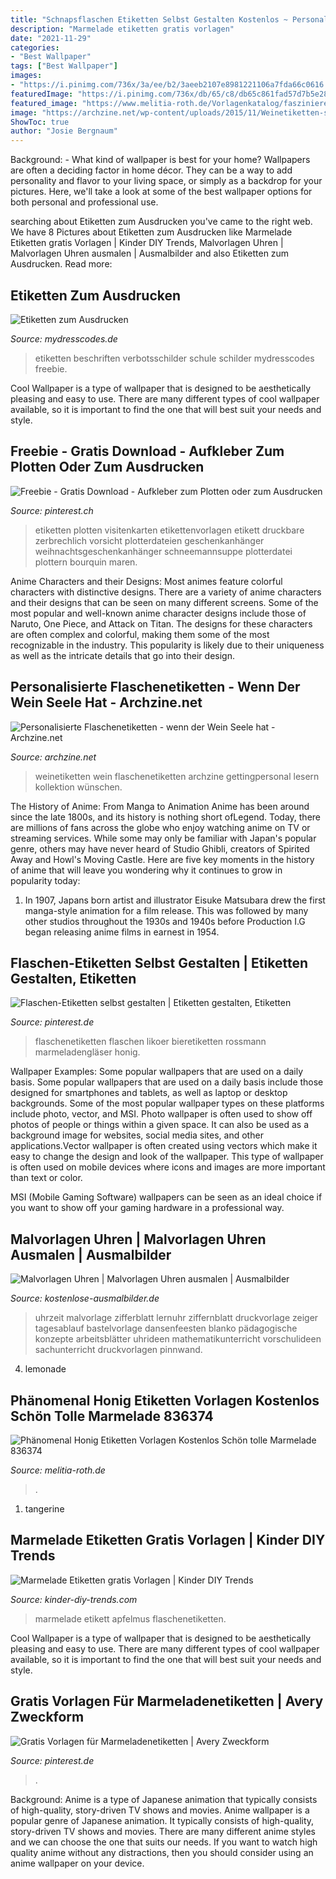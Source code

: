 ```yaml
---
title: "Schnapsflaschen Etiketten Selbst Gestalten Kostenlos ~ Personalisierte Flaschenetiketten"
description: "Marmelade etiketten gratis vorlagen"
date: "2021-11-29"
categories:
- "Best Wallpaper"
tags: ["Best Wallpaper"]
images:
- "https://i.pinimg.com/736x/3a/ee/b2/3aeeb2107e8981221106a7fda66c0616.jpg"
featuredImage: "https://i.pinimg.com/736x/db/65/c8/db65c861fad57d7b5e28b695fd308ad8.jpg"
featured_image: "https://www.melitia-roth.de/Vorlagenkatalog/faszinierend-honig-etiketten-vorlagen-151601-737x641.jpg"
image: "https://archzine.net/wp-content/uploads/2015/11/Weinetiketten-selbst-gestalten-personale-Anwendung.jpg"
ShowToc: true
author: "Josie Bergnaum"
---
```



Background: - What kind of wallpaper is best for your home?
Wallpapers are often a deciding factor in home décor. They can be a way to add personality and flavor to your living space, or simply as a backdrop for your pictures. Here, we'll take a look at some of the best wallpaper options for both personal and professional use.

	

		
searching about Etiketten zum Ausdrucken you've came to the right web. We have 8 Pictures about Etiketten zum Ausdrucken like Marmelade Etiketten gratis Vorlagen | Kinder DIY Trends, Malvorlagen Uhren | Malvorlagen Uhren ausmalen | Ausmalbilder and also Etiketten zum Ausdrucken. Read more:
		
    
## Etiketten Zum Ausdrucken

<img loading=lazy src="https://www.mydresscodes.de/wp-content/uploads/Etiketten-zum-Ausdrucken-Beschriften-Vorlage-Freebie-Schilder-Papier-drucken-768x493.jpg" onerror="this.onerror=null;this.src='https://tse1.mm.bing.net/th?id=OIP.7UpR1dcqf4a_7QqjylFE_gHaEw&amp;pid=15.1';" alt="Etiketten zum Ausdrucken">

_Source: mydresscodes.de_

>etiketten beschriften verbotsschilder schule schilder mydresscodes freebie. 

	

Cool Wallpaper is a type of wallpaper that is designed to be aesthetically pleasing and easy to use. There are many different types of cool wallpaper available, so it is important to find the one that will best suit your needs and style.

    
## Freebie - Gratis Download - Aufkleber Zum Plotten Oder Zum Ausdrucken

<img loading=lazy src="https://i.pinimg.com/736x/db/65/c8/db65c861fad57d7b5e28b695fd308ad8.jpg" onerror="this.onerror=null;this.src='https://tse3.mm.bing.net/th?id=OIP.TOeWbY4GcSkIHgWnE9BuawHaLH&amp;pid=15.1';" alt="Freebie - Gratis Download - Aufkleber zum Plotten oder zum Ausdrucken">

_Source: pinterest.ch_

>etiketten plotten visitenkarten etikettenvorlagen etikett druckbare zerbrechlich vorsicht plotterdateien geschenkanhänger weihnachtsgeschenkanhänger schneemannsuppe plotterdatei plottern bourquin maren. 

	

Anime Characters and their Designs: Most animes feature colorful characters with distinctive designs.
There are a variety of anime characters and their designs that can be seen on many different screens. Some of the most popular and well-known anime character designs include those of Naruto, One Piece, and Attack on Titan. The designs for these characters are often complex and colorful, making them some of the most recognizable in the industry. This popularity is likely due to their uniqueness as well as the intricate details that go into their design.

    
## Personalisierte Flaschenetiketten - Wenn Der Wein Seele Hat - Archzine.net

<img loading=lazy src="https://archzine.net/wp-content/uploads/2015/11/Weinetiketten-selbst-gestalten-personale-Anwendung.jpg" onerror="this.onerror=null;this.src='https://tse1.mm.bing.net/th?id=OIP.ON2pSlzLwbX0iE_cQ86d3wHaHa&amp;pid=15.1';" alt="Personalisierte Flaschenetiketten - wenn der Wein Seele hat - Archzine.net">

_Source: archzine.net_

>weinetiketten wein flaschenetiketten archzine gettingpersonal lesern kollektion wünschen. 

	

The History of Anime: From Manga to Animation
Anime has been around since the late 1800s, and its history is nothing short ofLegend. Today, there are millions of fans across the globe who enjoy watching anime on TV or streaming services. While some may only be familiar with Japan's popular genre, others may have never heard of Studio Ghibli, creators of Spirited Away and Howl's Moving Castle. Here are five key moments in the history of anime that will leave you wondering why it continues to grow in popularity today:
1) In 1907, Japans born artist and illustrator Eisuke Matsubara drew the first manga-style animation for a film release. This was followed by many other studios throughout the 1930s and 1940s before Production I.G began releasing anime films in earnest in 1954.

    
## Flaschen-Etiketten Selbst Gestalten | Etiketten Gestalten, Etiketten

<img loading=lazy src="https://i.pinimg.com/736x/7f/29/9c/7f299c77b208f3a42ecc9d301ab3996e.jpg" onerror="this.onerror=null;this.src='https://tse2.mm.bing.net/th?id=OIP.Qfi4Gf_NKGQPG7nlOAcZzgHaLH&amp;pid=15.1';" alt="Flaschen-Etiketten selbst gestalten | Etiketten gestalten, Etiketten">

_Source: pinterest.de_

>flaschenetiketten flaschen likoer bieretiketten rossmann marmeladengläser honig. 

	

Wallpaper Examples: Some popular wallpapers that are used on a daily basis.
Some popular wallpapers that are used on a daily basis include those designed for smartphones and tablets, as well as laptop or desktop backgrounds. Some of the most popular wallpaper types on these platforms include photo, vector, and MSI. 
Photo wallpaper is often used to show off photos of people or things within a given space. It can also be used as a background image for websites, social media sites, and other applications.Vector wallpaper is often created using vectors which make it easy to change the design and look of the wallpaper. This type of wallpaper is often used on mobile devices where icons and images are more important than text or color. 

MSI (Mobile Gaming Software) wallpapers can be seen as an ideal choice if you want to show off your gaming hardware in a professional way.

    
## Malvorlagen Uhren | Malvorlagen Uhren Ausmalen | Ausmalbilder

<img loading=lazy src="https://www.kostenlose-ausmalbilder.de/media/.gallery/main1056.jpg" onerror="this.onerror=null;this.src='https://tse1.mm.bing.net/th?id=OIP._ezkTVLATjfri6SVikKvywHaK-&amp;pid=15.1';" alt="Malvorlagen Uhren | Malvorlagen Uhren ausmalen | Ausmalbilder">

_Source: kostenlose-ausmalbilder.de_

>uhrzeit malvorlage zifferblatt lernuhr ziffernblatt druckvorlage zeiger tagesablauf bastelvorlage dansenfeesten blanko pädagogische konzepte arbeitsblätter uhrideen mathematikunterricht vorschulideen sachunterricht druckvorlagen pinnwand. 

	

4. lemonade 

    
## Phänomenal Honig Etiketten Vorlagen Kostenlos Schön Tolle Marmelade 836374

<img loading=lazy src="https://www.melitia-roth.de/Vorlagenkatalog/faszinierend-honig-etiketten-vorlagen-151601-737x641.jpg" onerror="this.onerror=null;this.src='https://tse1.mm.bing.net/th?id=OIP.SMQicEAZwBG2tRxRR6PQNAHaGc&amp;pid=15.1';" alt="Phänomenal Honig Etiketten Vorlagen Kostenlos Schön tolle Marmelade 836374">

_Source: melitia-roth.de_

>. 

	

1. tangerine 

    
## Marmelade Etiketten Gratis Vorlagen | Kinder DIY Trends

<img loading=lazy src="https://kinder-diy-trends.com/wp-content/uploads/2020/08/Freebie-Kinder-DIY-Trends-Marmelade-Etikett-Blumen-web.jpg" onerror="this.onerror=null;this.src='https://tse1.mm.bing.net/th?id=OIP.EFt275cZm4egKOewc_F2gwHaKN&amp;pid=15.1';" alt="Marmelade Etiketten gratis Vorlagen | Kinder DIY Trends">

_Source: kinder-diy-trends.com_

>marmelade etikett apfelmus flaschenetiketten. 

	

Cool Wallpaper is a type of wallpaper that is designed to be aesthetically pleasing and easy to use. There are many different types of cool wallpaper available, so it is important to find the one that will best suit your needs and style.

    
## Gratis Vorlagen Für Marmeladenetiketten | Avery Zweckform

<img loading=lazy src="https://i.pinimg.com/736x/3a/ee/b2/3aeeb2107e8981221106a7fda66c0616.jpg" onerror="this.onerror=null;this.src='https://tse2.mm.bing.net/th?id=OIP.lnOCLTmm9MX834z3N1vQtwHaHa&amp;pid=15.1';" alt="Gratis Vorlagen für Marmeladenetiketten | Avery Zweckform">

_Source: pinterest.de_

>. 

	

Background: Anime is a type of Japanese animation that typically consists of high-quality, story-driven TV shows and movies.
Anime wallpaper is a popular genre of Japanese animation. It typically consists of high-quality, story-driven TV shows and movies. There are many different anime styles and we can choose the one that suits our needs. If you want to watch high quality anime without any distractions, then you should consider using an anime wallpaper on your device.

